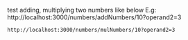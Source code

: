 test adding, multiplying two numbers like below
E.g:
    http://localhost:3000/numbers/addNumbers/10?operand2=3

    http://localhost:3000/numbers/mulNumbers/10?operand2=3